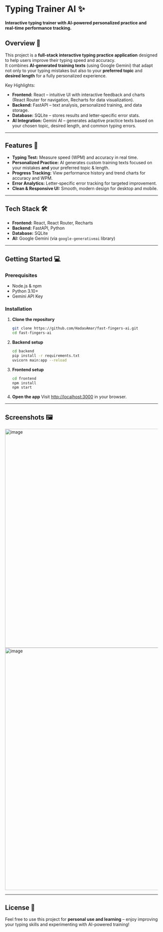 # Typing Trainer AI ✨
**Interactive typing trainer with AI‑powered personalized practice and real‑time performance tracking.**

## Overview 📖
This project is a **full‑stack interactive typing practice application** designed to help users improve their typing speed and accuracy.  
It combines **AI‑generated training texts** (using Google Gemini) that adapt not only to your typing mistakes but also to your **preferred topic** and **desired length** for a fully personalized experience.

Key Highlights:  
- **Frontend:** React – intuitive UI with interactive feedback and charts (React Router for navigation, Recharts for data visualization).  
- **Backend:** FastAPI – text analysis, personalized training, and data storage.  
- **Database:** SQLite – stores results and letter‑specific error stats.  
- **AI Integration:** Gemini AI – generates adaptive practice texts based on your chosen topic, desired length, and common typing errors.

---

## Features 🚀
- **Typing Test:** Measure speed (WPM) and accuracy in real time.  
- **Personalized Practice:** AI generates custom training texts focused on your mistakes **and** your preferred topic & length.  
- **Progress Tracking:** View performance history and trend charts for accuracy and WPM.  
- **Error Analytics:** Letter‑specific error tracking for targeted improvement.  
- **Clean & Responsive UI:** Smooth, modern design for desktop and mobile.

---

## Tech Stack 🛠
- **Frontend:** React, React Router, Recharts  
- **Backend:** FastAPI, Python  
- **Database:** SQLite  
- **AI:** Google Gemini (via `google-generativeai` library)

---

## Getting Started 💻

### Prerequisites
- Node.js & npm  
- Python 3.10+  
- Gemini API Key

### Installation
1. **Clone the repository**
   ```bash
   git clone https://github.com/HadasAmar/fast-fingers-ai.git
   cd fast-fingers-ai
   ```
2. **Backend setup**
   ```bash
   cd backend
   pip install -r requirements.txt
   uvicorn main:app --reload
   ```
3. **Frontend setup**
   ```bash
   cd frontend
   npm install
   npm start
   ```
4. **Open the app**
   Visit [http://localhost:3000](http://localhost:3000) in your browser.

---

## Screenshots 🖼

<img width="863" height="719" alt="image" src="https://github.com/user-attachments/assets/f9a40417-3416-4bb8-a2d8-2d7f76a26542" />

<img width="836" height="796" alt="image" src="https://github.com/user-attachments/assets/6aed372f-9e4b-4aeb-b423-59e67daacc73" />

---

## License 📜
Feel free to use this project for **personal use and learning** – enjoy improving your typing skills and experimenting with AI-powered training!  
